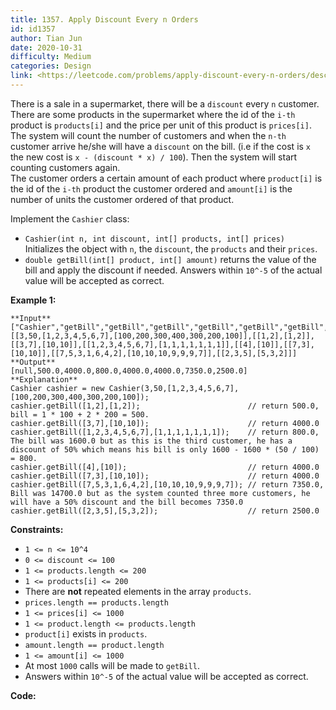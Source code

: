 ```yaml
---
title: 1357. Apply Discount Every n Orders
id: id1357
author: Tian Jun
date: 2020-10-31
difficulty: Medium
categories: Design
link: <https://leetcode.com/problems/apply-discount-every-n-orders/description/>
---
```


There is a sale in a supermarket, there will be a `discount` every `n`
customer.  
There are some products in the supermarket where the id of the `i-th` product
is `products[i]` and the price per unit of this product is `prices[i]`.  
The system will count the number of customers and when the `n-th` customer
arrive he/she will have a `discount` on the bill. (i.e if the cost is `x` the
new cost is `x - (discount * x) / 100`). Then the system will start counting
customers again.  
The customer orders a certain amount of each product where `product[i]` is the
id of the `i-th` product the customer ordered and `amount[i]` is the number of
units the customer ordered of that product.

Implement the `Cashier` class:

  * `Cashier(int n, int discount, int[] products, int[] prices)` Initializes the object with `n`, the `discount`, the `products` and their `prices`.
  * `double getBill(int[] product, int[] amount)` returns the value of the bill and apply the discount if needed. Answers within `10^-5` of the actual value will be accepted as correct.



**Example 1:**
            **Input**    ["Cashier","getBill","getBill","getBill","getBill","getBill","getBill","getBill"]    [[3,50,[1,2,3,4,5,6,7],[100,200,300,400,300,200,100]],[[1,2],[1,2]],[[3,7],[10,10]],[[1,2,3,4,5,6,7],[1,1,1,1,1,1,1]],[[4],[10]],[[7,3],[10,10]],[[7,5,3,1,6,4,2],[10,10,10,9,9,9,7]],[[2,3,5],[5,3,2]]]    **Output**    [null,500.0,4000.0,800.0,4000.0,4000.0,7350.0,2500.0]    **Explanation**    Cashier cashier = new Cashier(3,50,[1,2,3,4,5,6,7],[100,200,300,400,300,200,100]);    cashier.getBill([1,2],[1,2]);                        // return 500.0, bill = 1 * 100 + 2 * 200 = 500.    cashier.getBill([3,7],[10,10]);                      // return 4000.0    cashier.getBill([1,2,3,4,5,6,7],[1,1,1,1,1,1,1]);    // return 800.0, The bill was 1600.0 but as this is the third customer, he has a discount of 50% which means his bill is only 1600 - 1600 * (50 / 100) = 800.    cashier.getBill([4],[10]);                           // return 4000.0    cashier.getBill([7,3],[10,10]);                      // return 4000.0    cashier.getBill([7,5,3,1,6,4,2],[10,10,10,9,9,9,7]); // return 7350.0, Bill was 14700.0 but as the system counted three more customers, he will have a 50% discount and the bill becomes 7350.0    cashier.getBill([2,3,5],[5,3,2]);                    // return 2500.0    



**Constraints:**

  * `1 <= n <= 10^4`
  * `0 <= discount <= 100`
  * `1 <= products.length <= 200`
  * `1 <= products[i] <= 200`
  * There are **not** repeated elements in the array `products`.
  * `prices.length == products.length`
  * `1 <= prices[i] <= 1000`
  * `1 <= product.length <= products.length`
  * `product[i]` exists in `products`.
  * `amount.length == product.length`
  * `1 <= amount[i] <= 1000`
  * At most `1000` calls will be made to `getBill`.
  * Answers within `10^-5` of the actual value will be accepted as correct.


**Code:**
